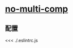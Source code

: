 # [no-multi-comp](https://github.com/jsx-eslint/eslint-plugin-react/blob/master/docs/rules/no-multi-comp.md)

## 配置

<<< ./.eslintrc.js
